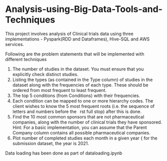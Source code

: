 # Analysis-using-Big-Data-Tools-and-Techniques

This project involves analysis of Clinical trials data using three implementations - Pyspark(RDD and Dataframes), Hive-SQL and AWS services. 

Following are the problem statements that will be implemented with different techniques

1. The number of studies in the dataset. You must ensure that you explicitly check distinct studies.
2. Listing the types (as contained in the Type column) of studies in the dataset along with
the frequencies of each type. These should be ordered from most frequent to least frequent.
3. The top 5 conditions (from Conditions) with their frequencies.
4. Each condition can be mapped to one or more hierarchy codes. The client wishes to know the 5
most frequent roots (i.e. the sequence of letters and numbers before the  rst full stop) after this is
done.
5. Find the 10 most common sponsors that are not pharmaceutical companies, along with the number
of clinical trials they have sponsored. Hint: For a basic implementation, you can assume that the
Parent Company column contains all possible pharmaceutical companies.
6. Plot number of completed studies each month in a given year { for the submission dataset, the year
is 2021. 


Data loading has been done as part of dataloading.ipynb
